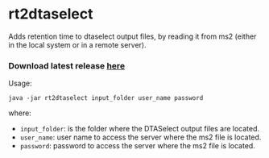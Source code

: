 # rt2dtaselect
Adds retention time to dtaselect output files, by reading it from ms2 (either in the local system or in a remote server).

### Download latest release [here](https://github.com/proteomicsyates/rt2dtaselect/releases/latest)

Usage:  
```
java -jar rt2dtaselect input_folder user_name password  
```
where: 
* ```input_folder```: is the folder where the DTASelect output files are located.
* ```user_name```: user name to access the server where the ms2 file is located.
* ```password```: password to access the server where the ms2 file is located.
